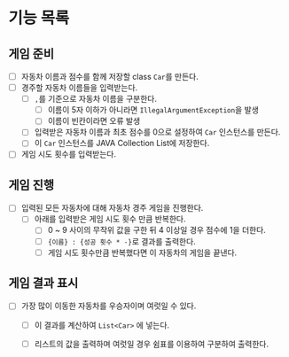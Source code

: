 # 기능 목록

## 게임 준비
- [ ] 자동차 이름과 점수를 함께 저장할 class `Car`를 만든다.
- [ ] 경주할 자동차 이름들을 입력받는다. 
    - [ ] `,`를 기준으로 자동차 이름을 구분한다.
        - [ ] 이름이 5자 이하가 아니라면 `IllegalArgumentException`을 발생
        - [ ] 이름이 빈칸이라면 오류 발생
    - [ ] 입력받은 자동차 이름과 최초 점수를 0으로 설정하여 `Car` 인스턴스를 만든다.
    - [ ] 이 `Car` 인스턴스를 JAVA Collection List에 저장한다.
- [ ] 게임 시도 횟수를 입력받는다.

## 게임 진행
- [ ] 입력된 모든 자동차에 대해 자동차 경주 게임을 진행한다.
    - [ ] 아래를 입력받은 게임 시도 횟수 만큼 반복한다. 
        - [ ] 0 ~ 9 사이의 무작위 값을 구한 뒤 4 이상일 경우 점수에 1을 더한다.
        - [ ] `{이름} : {성공 횟수 * -}`로 결과를 출력한다.
        - [ ] 게임 시도 횟수만큼 반복했다면 이 자동차의 게임을 끝낸다.

## 게임 결과 표시
- [ ] 가장 많이 이동한 자동차를 우승자이며 여럿일 수 있다.
    - [ ] 이 결과를 계산하여 `List<Car>` 에 넣는다.
    - [ ] 리스트의 값을 출력하며 여럿일 경우 쉼표를 이용하여 구분하여 출력한다. 
     